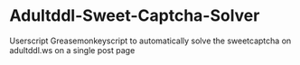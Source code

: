 # Adultddl-Sweet-Captcha-Solver
Userscript Greasemonkeyscript to automatically solve the sweetcaptcha on adultddl.ws on a single post page
